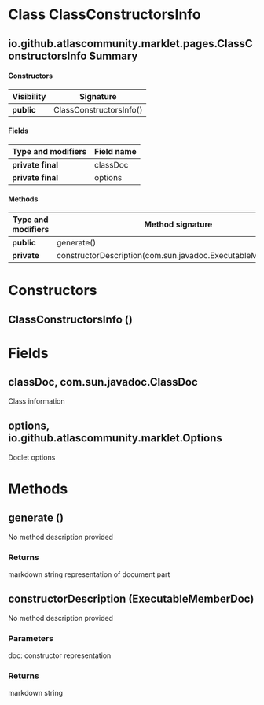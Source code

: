 Class ClassConstructorsInfo
===========================
io.github.atlascommunity.marklet.pages.ClassConstructorsInfo
Summary
-------
#### Constructors
| Visibility | Signature               |
| ---------- | ----------------------- |
| **public** | ClassConstructorsInfo() |
#### Fields
| Type and modifiers | Field name |
| ------------------ | ---------- |
| **private final**  | classDoc   |
| **private final**  | options    |
#### Methods
| Type and modifiers | Method signature                                            | Return type      |
| ------------------ | ----------------------------------------------------------- | ---------------- |
| **public**         | generate()                                                  | java.lang.String |
| **private**        | constructorDescription(com.sun.javadoc.ExecutableMemberDoc) | java.lang.String |

Constructors
============
ClassConstructorsInfo ()
------------------------


Fields
======
classDoc, com.sun.javadoc.ClassDoc
----------------------------------
Class information

options, io.github.atlascommunity.marklet.Options
-------------------------------------------------
Doclet options


Methods
=======
generate ()
-----------
No method description provided
### Returns
markdown string representation of document part

constructorDescription (ExecutableMemberDoc)
--------------------------------------------
No method description provided
### Parameters
doc: constructor representation

### Returns
markdown string


